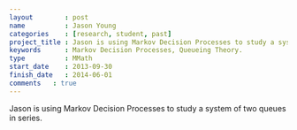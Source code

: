 ```yaml
---
layout        : post
name          : Jason Young
categories    : [research, student, past]
project_title : Jason is using Markov Decision Processes to study a system of two queues in series.
keywords      : Markov Decision Processes, Queueing Theory.
type          : MMath
start_date    : 2013-09-30
finish_date   : 2014-06-01
comments   : true
---
```


Jason is using Markov Decision Processes to study a system of two queues in series.
